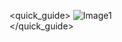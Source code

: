 <quick_guide>
![Image1](http://static.energysistem.com/images/manuals/42547/58596139113fb.jpg)   
</quick_guide>
